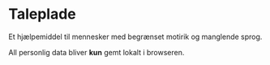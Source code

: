 # Taleplade

Et hjælpemiddel til mennesker med begrænset motirik og manglende sprog.

All personlig data bliver **kun** gemt lokalt i browseren.

